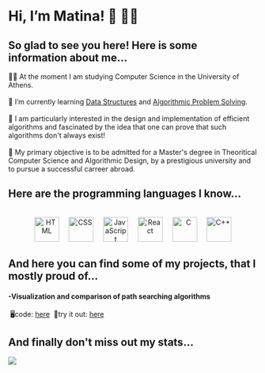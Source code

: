 <h1>Hi, I’m Matina! 👋 👩‍💻</h1>
<h2>So glad to see you here! Here is some information about me...</h2>
👩‍🎓 At the moment I am studying Computer Science in the University of Athens.  <br><br>
🌱 I’m currently learning <a href="https://k08.chatzi.org/">Data Structures</a> and <a href="https://uoa-di.web.app/">Algorithmic Problem Solving</a>. <br><br>
👀 I am particularly interested in the design and implementation of efficient algorithms and fascinated by the idea that one can prove that such algorithms don't always exist! <br><br>
🎯 My primary objective is to be admitted for a Master's degree in Theoritical Computer Science and Algorithmic Design, by a prestigious university and to pursue a successful carreer abroad.

<h2>Here are the programming languages I know...</h2><br>
<div align="center">
	<img width="50" src="https://user-images.githubusercontent.com/25181517/192158954-f88b5814-d510-4564-b285-dff7d6400dad.png" alt="HTML" title="HTML"/>
  &nbsp; &nbsp;
	<img width="50" src="https://user-images.githubusercontent.com/25181517/183898674-75a4a1b1-f960-4ea9-abcb-637170a00a75.png" alt="CSS" title="CSS"/>
  &nbsp; &nbsp;
	<img width="50" src="https://user-images.githubusercontent.com/25181517/117447155-6a868a00-af3d-11eb-9cfe-245df15c9f3f.png" alt="JavaScript" title="JavaScript"/>
  &nbsp; &nbsp;
	<img width="50" src="https://user-images.githubusercontent.com/25181517/183897015-94a058a6-b86e-4e42-a37f-bf92061753e5.png" alt="React" title="React"/>
  &nbsp; &nbsp;
	<img width="50" src="https://user-images.githubusercontent.com/25181517/192106070-46255bcf-65e6-4c6b-a296-bf8d0d8fb2a7.png" alt="C" title="C"/>
  &nbsp; &nbsp;
	<img width="50" src="https://user-images.githubusercontent.com/25181517/192106073-90fffafe-3562-4ff9-a37e-c77a2da0ff58.png" alt="C++" title="C++"/>
</div>
<h2>And here you can find some of my projects, that I mostly proud of...</h2>
<h4>-Visualization and comparison of path searching algorithms</h4>
 &nbsp;🖥️code: <a target="__blank" href="https://github.com/matinanadali/visualization_and_comparison_of_path_searching_algorithms">here</a>
 &nbsp;🎈try it out: <a target="__blank" href="https://monumental-cassata-043f0c.netlify.app/">here</a>
<h2>And finally don't miss out my stats...</h2>
<img src="https://leetcard.jacoblin.cool/matinanad?theme=dark" />

